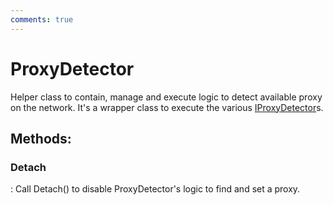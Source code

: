 ```yaml
---
comments: true
---
```

# ProxyDetector

Helper class to contain, manage and execute logic to detect available proxy on the network. It's a wrapper class to execute the various [IProxyDetector](../Autodetect/IProxyDetector.md)s. 


## **Methods**:

### **Detach**
: Call Detach() to disable ProxyDetector's logic to find and set a proxy. 